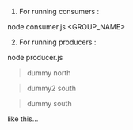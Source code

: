 1. For running consumers :

node consumer.js <GROUP_NAME>

2. For running producers :

node producer.js

> dummy north

> dummy2 south

> dummy south

like this...
